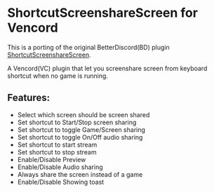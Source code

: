 # ShortcutScreenshareScreen for Vencord

This is a porting of the original BetterDiscord(BD) plugin [ShortcutScreenshareScreen](https://github.com/nicola02nb/BetterDiscord-Stuff/tree/main/Plugins/ShortcutScreenshareScreen).

A Vencord(VC) plugin that let you screenshare screen from keyboard shortcut when no game is running.

## Features:

-   Select which screen should be screen shared
-   Set shortcut to Start/Stop screen sharing
-   Set shortcut to toggle Game/Screen sharing
-   Set shortcut to toggle On/Off audio sharing
-   Set shortcut to start stream
-   Set shortcut to stop stream
-   Enable/Disable Preview
-   Enable/Disable Audio sharing
-   Always share the screen instead of a game
-   Enable/Disable Showing toast
